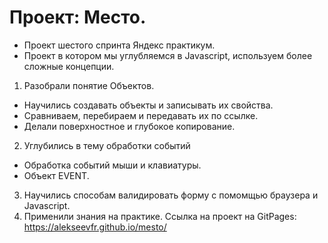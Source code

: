
# Проект: Место. 

* Проект шестого спринта Яндекс практикум. 
* Проект в котором мы углубляемся в Javascript, используем более сложные концепции. 
1. Разобрали понятие Объектов.
*  Научились создавать объекты и записывать их свойства.
*  Сравниваем, перебираем и передавать их по ссылке.
*  Делали поверхностное и глубокое копирование. 
2. Углубились в тему обработки событий
*  Обработка событий мыши и клавиатуры. 
*  Объект EVENT.
3. Научились способам валидировать форму с помомщью браузера и Javascript.
4. Применили знания на практике. 
 Ссылка на проект на GitPages: https://alekseevfr.github.io/mesto/